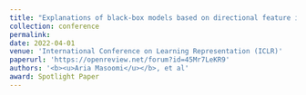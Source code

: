 ```yaml
---
title: "Explanations of black-box models based on directional feature interactions"
collection: conference
permalink: 
date: 2022-04-01
venue: 'International Conference on Learning Representation (ICLR)'
paperurl: 'https://openreview.net/forum?id=45Mr7LeKR9'
authors: '<b><u>Aria Masoomi</u></b>, et al'
award: Spotlight Paper
---
```

